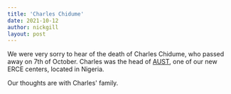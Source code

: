 ```yaml
---
title: 'Charles Chidume'
date: 2021-10-12
author: nickgill
layout: post
---
```


We were very sorry to hear of the death of Charles Chidume, who passed away on 7th of October. Charles was the head of <a href = "https://nickpgill.github.io/emscdc/erce_aust">AUST</a>, one of our new ERCE centers, located in Nigeria. 

Our thoughts are with Charles' family.




